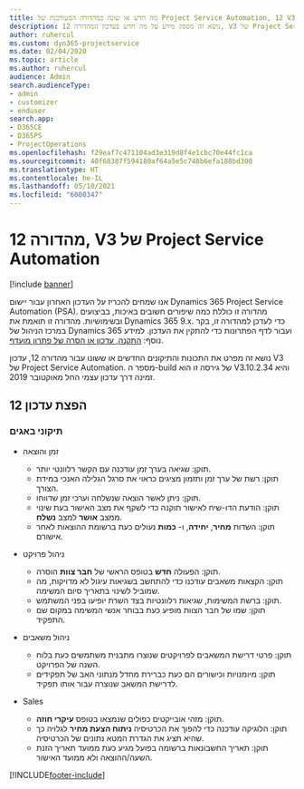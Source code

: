 ```yaml
---
title: מה חדש או שונה במהדורה המעודכנת של Project Service Automation, 12 V3
description: נושא זה מספק מידע על מה חדש בעדכון המהדורה 12, V3 של Project Service Automation.
author: ruhercul
ms.custom: dyn365-projectservice
ms.date: 02/04/2020
ms.topic: article
ms.author: ruhercul
audience: Admin
search.audienceType:
- admin
- customizer
- enduser
search.app:
- D365CE
- D365PS
- ProjectOperations
ms.openlocfilehash: f29eaf7c471104ad3e319d8f4e1cbc70e44fc1ca
ms.sourcegitcommit: 40f68387f594180af64a5e5c748b6efa188bd300
ms.translationtype: HT
ms.contentlocale: he-IL
ms.lasthandoff: 05/10/2021
ms.locfileid: "6000347"
---
```

# <a name="project-service-automation-update-release-12-v3"></a>מהדורה 12, V3 של Project Service Automation

[!include [banner](../includes/psa-now-project-operations.md)]

אנו שמחים להכריז על העדכון האחרון עבור יישום Dynamics 365 Project Service Automation‏ (PSA). מהדורה זו כוללת כמה שיפורים חשובים באיכות, בביצועים ובשימושיות. מהדורה זו תואמת את Dynamics 365 9.x. כדי לעדכן למהדורה זו, בקר במרכז הניהול של Dynamics 365 ועבור לדף הפתרונות כדי להתקין את העדכון. למידע נוסף: [התקנה, עדכון או הסרה של פתרון מועדף](/power-platform/admin/install-remove-preferred-solution).

נושא זה מפרט את התכונות והתיקונים החדשים או ששונו עבור מהדורה 12, עדכון V3 של Project Service Automation. מספר ה-build של גירסה זו הוא V3.10.2.34 והיא זמינה דרך עדכון עצמי החל מאוקטובר 2019.

## <a name="update-release-12"></a>הפצת עדכון 12

### <a name="bug-fixes"></a>תיקוני באגים

- זמן והוצאה

    - תוקן: שגיאה בערך זמן עודכנה עם הקשר רלוונטי יותר.
    - תוקן: רשת של ערך זמן ותזמון מציגים כראוי את סרגל הגלילה האנכי במידת הצורך.
    - תוקן: ניתן לאשר הוצאה שנשלחה וערכי זמן שדווחו.
    - תוקן: הודעת הדו-שיח לאישור תוקנה כדי לשקף את מצב האישור בעת שינוי ממצב **אושר** למצב **נשלח**.
    - תוקן: השדות **מחיר**, **יחידה**, ו- **כמות** נעולים כעת ברשומת ההוצאות לאחר אישורם.

- ניהול פרויקט

    - תוקן: הפעולה **חדש** בטופס הראשי של **חבר צוות** הוסרה.
    - תוקן: הקצאות משאבים עודכנו כדי להתחשב בשגיאות עיגול לא מדויקות, מה שמוביל לשינוי בתאריך סיום המשימה.
    - תוקן: ברשת המשימות, שגיאות רלוונטיות בצד השרת יופיעו בפני המשתמש.
    - תוקן: שמו של חבר הצוות מופיע כעת בבוחר אנשי המשימה במקום שם התפקיד.

- ניהול משאבים

    - תוקן: פרטי דרישת המשאבים לפרויקטים שנוצרו מתבנית משתמשים כעת בלוח השנה של הפרויקט.
    - תוקן: מיומנויות וכישורים הם כעת כברירת מחדל מנתוני האב של תפקידים לדרישת המשאב שנוצרה עבור אותו תפקיד.

- Sales

    - תוקן: מזהי אובייקטים כפולים שנמצאו בטופס **עיקרי חוזה**.
    - תוקן: הלוגיקה עודכנה כדי להפוך את הכרטיסיה **ניתוח הצעת מחיר** לגלויה כך שהיא תציג את הגדרת המטא נתונים של הכרטיסיה.
    - תוקן: תאריך החשבונאות ברשומה בפועל מגיע כעת ממועד תאריך הזנת השעה/ההוצאה ולא ממועד האישור.


[!INCLUDE[footer-include](../includes/footer-banner.md)]
